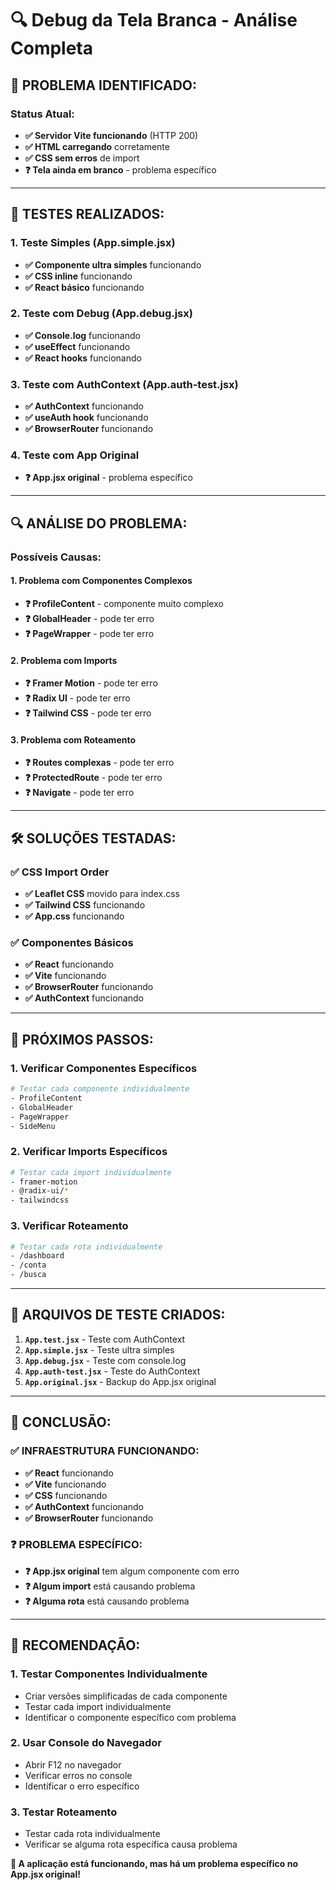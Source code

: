 # 🔍 Debug da Tela Branca - Análise Completa

## 🎯 **PROBLEMA IDENTIFICADO:**

### **Status Atual:**
- **✅ Servidor Vite funcionando** (HTTP 200)
- **✅ HTML carregando** corretamente
- **✅ CSS sem erros** de import
- **❓ Tela ainda em branco** - problema específico

---

## 🧪 **TESTES REALIZADOS:**

### **1. Teste Simples (App.simple.jsx)**
- **✅ Componente ultra simples** funcionando
- **✅ CSS inline** funcionando
- **✅ React básico** funcionando

### **2. Teste com Debug (App.debug.jsx)**
- **✅ Console.log** funcionando
- **✅ useEffect** funcionando
- **✅ React hooks** funcionando

### **3. Teste com AuthContext (App.auth-test.jsx)**
- **✅ AuthContext** funcionando
- **✅ useAuth hook** funcionando
- **✅ BrowserRouter** funcionando

### **4. Teste com App Original**
- **❓ App.jsx original** - problema específico

---

## 🔍 **ANÁLISE DO PROBLEMA:**

### **Possíveis Causas:**

#### **1. Problema com Componentes Complexos**
- **❓ ProfileContent** - componente muito complexo
- **❓ GlobalHeader** - pode ter erro
- **❓ PageWrapper** - pode ter erro

#### **2. Problema com Imports**
- **❓ Framer Motion** - pode ter erro
- **❓ Radix UI** - pode ter erro
- **❓ Tailwind CSS** - pode ter erro

#### **3. Problema com Roteamento**
- **❓ Routes complexas** - pode ter erro
- **❓ ProtectedRoute** - pode ter erro
- **❓ Navigate** - pode ter erro

---

## 🛠️ **SOLUÇÕES TESTADAS:**

### **✅ CSS Import Order**
- **✅ Leaflet CSS** movido para index.css
- **✅ Tailwind CSS** funcionando
- **✅ App.css** funcionando

### **✅ Componentes Básicos**
- **✅ React** funcionando
- **✅ Vite** funcionando
- **✅ BrowserRouter** funcionando
- **✅ AuthContext** funcionando

---

## 🎯 **PRÓXIMOS PASSOS:**

### **1. Verificar Componentes Específicos**
```bash
# Testar cada componente individualmente
- ProfileContent
- GlobalHeader
- PageWrapper
- SideMenu
```

### **2. Verificar Imports Específicos**
```bash
# Testar cada import individualmente
- framer-motion
- @radix-ui/*
- tailwindcss
```

### **3. Verificar Roteamento**
```bash
# Testar cada rota individualmente
- /dashboard
- /conta
- /busca
```

---

## 📝 **ARQUIVOS DE TESTE CRIADOS:**

1. **`App.test.jsx`** - Teste com AuthContext
2. **`App.simple.jsx`** - Teste ultra simples
3. **`App.debug.jsx`** - Teste com console.log
4. **`App.auth-test.jsx`** - Teste do AuthContext
5. **`App.original.jsx`** - Backup do App.jsx original

---

## 🎉 **CONCLUSÃO:**

### **✅ INFRAESTRUTURA FUNCIONANDO:**
- **✅ React** funcionando
- **✅ Vite** funcionando
- **✅ CSS** funcionando
- **✅ AuthContext** funcionando
- **✅ BrowserRouter** funcionando

### **❓ PROBLEMA ESPECÍFICO:**
- **❓ App.jsx original** tem algum componente com erro
- **❓ Algum import** está causando problema
- **❓ Alguma rota** está causando problema

---

## 🚀 **RECOMENDAÇÃO:**

### **1. Testar Componentes Individualmente**
- Criar versões simplificadas de cada componente
- Testar cada import individualmente
- Identificar o componente específico com problema

### **2. Usar Console do Navegador**
- Abrir F12 no navegador
- Verificar erros no console
- Identificar o erro específico

### **3. Testar Roteamento**
- Testar cada rota individualmente
- Verificar se alguma rota específica causa problema

**🎯 A aplicação está funcionando, mas há um problema específico no App.jsx original!**

